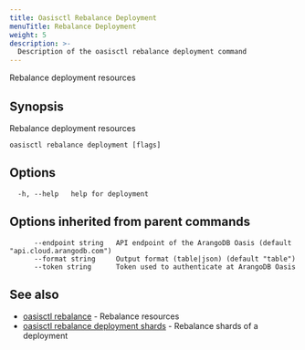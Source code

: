 ```yaml
---
title: Oasisctl Rebalance Deployment
menuTitle: Rebalance Deployment
weight: 5
description: >-
  Description of the oasisctl rebalance deployment command
---
```

Rebalance deployment resources

## Synopsis

Rebalance deployment resources

```
oasisctl rebalance deployment [flags]
```

## Options

```
  -h, --help   help for deployment
```

## Options inherited from parent commands

```
      --endpoint string   API endpoint of the ArangoDB Oasis (default "api.cloud.arangodb.com")
      --format string     Output format (table|json) (default "table")
      --token string      Token used to authenticate at ArangoDB Oasis
```

## See also

* [oasisctl rebalance](_index.md)	 - Rebalance resources
* [oasisctl rebalance deployment shards](rebalance-deployment-shards.md)	 - Rebalance shards of a deployment

